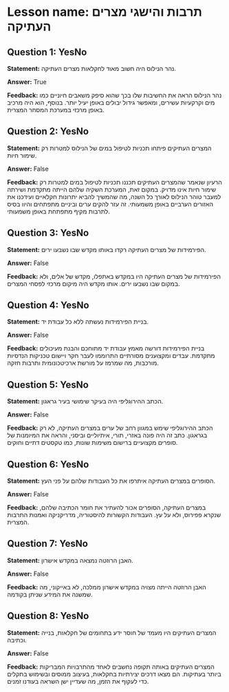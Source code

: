 # Lesson name: תרבות והישגי מצרים העתיקה

## Question 1: YesNo

**Statement:** נהר הנילוס היה חשוב מאוד לחקלאות מצרים העתיקה.

**Answer:** True

**Feedback:**
נהר הנילוס הראה את החשיבות שלו בכך שהוא סיפק משאבים חיוניים כמו מים וקרקעיות עשירים, ומאפשר גידול יבולים באופן יעיל יותר. בנוסף, הוא היה מרכיב באופן מרכזי במערכת המסחר המצרית.


## Question 2: YesNo

**Statement:** המצרים העתיקים פיתחו תכניות לטיפול במים של הנילוס למטרות רק שימור חיות.

**Answer:** False

**Feedback:**
הרעיון שנאמר שהמצרים העתיקים תכננו תכניות לטיפול במים למטרות רק שימור חיות אינו מדויק. במקום זאת, המערכת השקיה שלהם הייתה מתקדמת ושירתה למעבר טוהר הנילוס לאורך כל השנה, מה שהמשיך להביא יתרונות חקלאיים ועידכנו את האזורים הערביים באופן משמעותי. זה עזר להקים ערים וביניים מתפתחים והיוו בסיס לתרבות מקיף מתפתחת באופן משמעותי.


## Question 3: YesNo

**Statement:** הפירמידות של מצרים העתיקה רקדו באותו מקדש שבו נשבעו ירים.

**Answer:** False

**Feedback:**
הפירמידות של מצרים העתיקה היו במקדש באתפלו, מקדש של אלים, ולא במקום שבו נשבעו ירים. אותו מקדש היה מיקום מרכזי לפסחי המצרים.


## Question 4: YesNo

**Statement:** בניית הפירמידות נעשתה ללא כל עבודת יד.

**Answer:** False

**Feedback:**
בניית הפירמידות דורשה מאמץ עבודת יד מתוחכם והבנת מעיכולים מתקדמת. עבדים ומקצוענים מסורתיים התרוממו לעבר חקר ויישום טכניקות הנדסיות מורכבות, מה שמרמז על מורשת ארכיטכונומית ותרבות חזקה.


## Question 5: YesNo

**Statement:** הכתב ההירוגליפי היה בעיקר שימושי בעיר גראגון.

**Answer:** False

**Feedback:**
הכתב ההירוגליפי שימש במגוון רחב של ערים במצרים העתיקה, לא רק בגראגון. כתב זה היה פונה באזרי, תורי, איתיוליים וביסני, והראה את המיומנות של סופרים מקצועיים ברישום משימות שונות, כמו טקסטים דתיים וחוקים.


## Question 6: YesNo

**Statement:** הסופרים במצרים העתיקה איתרפו את כל העבודות שלהם על פני העץ.

**Answer:** False

**Feedback:**
במצרים העתיקה, הסופרים אכור להעתיר את חומר הכתיבה שלהם, שנקרא פפירוס, ולא על עץ. העבודות הקשורות להיסטוריה, מדריקניקה ואמנות התרבות המצרית.


## Question 7: YesNo

**Statement:** האבן הרוזטה נמצאה במקדש אישרון.

**Answer:** False

**Feedback:**
האבן הרוזטה הייתה מצויה במקדש אישרון ממלכה, לא באייקוני, מה שמשנה את המידע שניתן בקודמה.


## Question 8: YesNo

**Statement:** המצרים העתיקים היו מעמד של חוסר ידע בתחומים של חקלאות, בנייה וכתיבה.

**Answer:** False

**Feedback:**
המצרים העתיקים באותה תקופה נחשבים לאחד מהתרבויות המבריקות ביותר בעתיקות. הם מצאו דרכים יצירתיות בחקלאות, בעיצוב ממוסים ובשימוש בתקלים כדי לעקוף את הזמן, מה שעדיין ישן השראה בעודנו זמנים.

